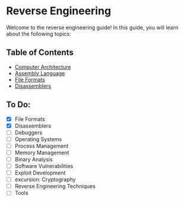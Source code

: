 # Reverse Engineering
Welcome to the reverse engineering guide! In this guide, you will learn about the following topics:

## Table of Contents
- [Computer Architecture](Computer%20Architecture/Table%20of%20Contents.md)
- [Assembly Language](Assembly%20Language/Table%20of%20Contents.md)
- [File Formats](File%20Formats/Table%20of%20Contents.md)
- [Disassemblers](Disassemblers/Table%20of%20Contents.md)

## To Do:
- [x] File Formats
- [x] Disassemblers
- [ ] Debuggers
- [ ] Operating Systems
- [ ] Process Management
- [ ] Memory Management
- [ ] Binary Analysis
- [ ] Software Vulnerabilities
- [ ] Exploit Development
- [ ] excursion: Cryptography
- [ ] Reverse Engineering Techniques
- [ ] Tools

